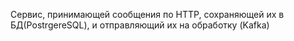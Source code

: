 Сервис, принимающей сообщения по HTTP, сохраняющей их в БД(PostrgereSQL), и отправляющий их на обработку (Kafka)
